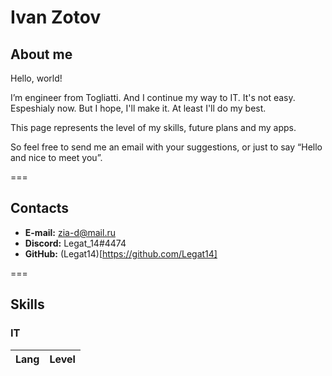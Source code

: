 # Ivan Zotov

## About me

Hello, world!

I’m engineer from Togliatti. And I continue my way to IT. It's not easy. Espeshialy now. But I hope, I'll make it. At least I'll do my best.

This page represents the level of my skills, future plans and my apps.

So feel free to send me an email with your suggestions, or just to say “Hello and nice to meet you”.

===

## Contacts

* **E-mail:** zia-d@mail.ru
* **Discord:** Legat_14#4474
* **GitHub:** (Legat14)[https://github.com/Legat14]

===

## Skills

### IT

Lang   | Level
-------|-------
